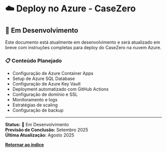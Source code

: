 # ☁️ Deploy no Azure - CaseZero

## 🔧 Em Desenvolvimento

Este documento está atualmente em desenvolvimento e será atualizado em breve com instruções completas para deploy do CaseZero na nuvem Azure.

### 📋 Conteúdo Planejado

- Configuração de Azure Container Apps
- Setup de Azure SQL Database
- Configuração de Azure Key Vault
- Deployment automatizado com GitHub Actions
- Configuração de domínio e SSL
- Monitoramento e logs
- Estratégias de scaling
- Configuração de backup

---

**Status:** 🚧 Em Desenvolvimento  
**Previsão de Conclusão:** Setembro 2025  
**Última Atualização:** Agosto 2025

[**Retornar ao índice**](./README.md)
